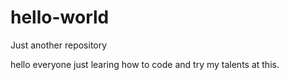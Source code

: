 # hello-world
Just another repository

hello everyone just learing how to code and try my talents at this.
